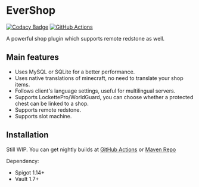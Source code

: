# EverShop

[![Codacy Badge](https://api.codacy.com/project/badge/Grade/a9fb0d5ad5844f3098e80bc5fce01a2e)](https://app.codacy.com/gh/EverMCServer/EverShop?utm_source=github.com&utm_medium=referral&utm_content=EverMCServer/EverShop&utm_campaign=Badge_Grade_Dashboard)
[![GitHub Actions](https://github.com/EverMCServer/EverShop/workflows/GitHub%20Actions/badge.svg)](https://github.com/EverMCServer/EverShop/actions)

A powerful shop plugin which supports remote redstone as well. 

## Main features

- Uses MySQL or SQLite for a better performance.
- Uses native translations of minecraft, no need to translate your shop items.
- Follows client's language settings, useful for multilingual servers.
- Supports LockettePro/WorldGuard, you can choose whether a protected chest can be linked to a shop.
- Supports remote redstone.
- Supports slot machine.

## Installation

Still WIP. You can get nightly builds at [GitHub Actions](https://github.com/EverMCServer/EverShop/actions) or [Maven Repo](http://maven-djytw.azurewebsites.net/maven-repository/com/evermc/evershop/EverShop/1.0/)

Dependency:

- Spigot 1.14+
- Vault 1.7+
